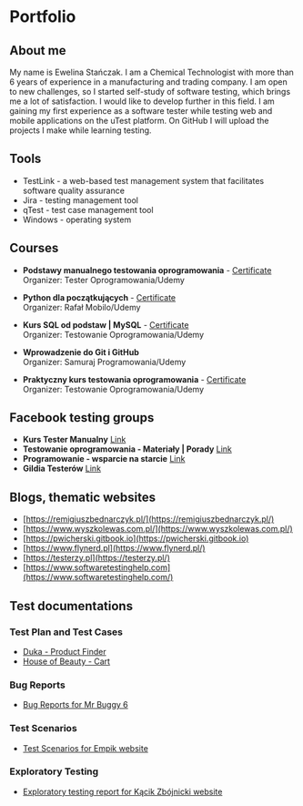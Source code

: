 # Portfolio

## About me
My name is Ewelina Stańczak. I am a Chemical Technologist with more than 6 years of experience in a manufacturing and trading company. I am open to new challenges, so I started self-study of software testing, which brings me a lot of satisfaction. I would like to develop further in this field. I am gaining my first experience as a software tester while testing web and mobile applications on the uTest platform. On GitHub I will upload the projects I make while learning testing.

## Tools
* TestLink - a web-based test management system that facilitates software quality assurance
* Jira - testing management tool
* qTest - test case management tool
* Windows - operating system

## Courses
* **Podstawy manualnego testowania oprogramowania** - [Certificate](https://www.udemy.com/certificate/UC-2bf27513-8b4c-4888-af01-54cc2ee0033c/)
<br />Organizer: Tester Oprogramowania/Udemy 

* **Python dla początkujących** - [Certificate](https://www.udemy.com/certificate/UC-f0b5fd98-c3ed-44d7-a41d-6516b1fe59a6/)
<br />Organizer: Rafał Mobilo/Udemy

* **Kurs SQL od podstaw | MySQL** - [Certificate](https://www.udemy.com/certificate/UC-77a75614-4a6e-48fb-be58-f87732f1503f/)
<br />Organizer: Testowanie Oprogramowania/Udemy

* **Wprowadzenie do Git i GitHub**
<br />Organizer: Samuraj Programowania/Udemy

* **Praktyczny kurs testowania oprogramowania** - [Certificate](https://www.udemy.com/certificate/UC-9ee0ec7e-5a4c-460d-8ec7-078096061353/)
<br />Organizer: Testowanie Oprogramowania/Udemy

## Facebook testing groups
* **Kurs Tester Manualny** [Link](https://www.facebook.com/groups/246926649684135/)
* **Testowanie oprogramowania - Materiały | Porady** [Link](https://www.facebook.com/groups/testowanie/)
* **Programowanie - wsparcie na starcie** [Link](https://www.facebook.com/groups/157790704649699/)
* **Gildia Testerów** [Link](https://m.facebook.com/381671678851355/)

## Blogs, thematic websites
* [https://remigiuszbednarczyk.pl/](https://remigiuszbednarczyk.pl/)  
* [https://www.wyszkolewas.com.pl/](https://www.wyszkolewas.com.pl/)  
* [https://pwicherski.gitbook.io](https://pwicherski.gitbook.io)  
* [https://www.flynerd.pl](https://www.flynerd.pl/)  
* [https://testerzy.pl](https://testerzy.pl/)
* [https://www.softwaretestinghelp.com](https://www.softwaretestinghelp.com/)

## Test documentations
### Test Plan and Test Cases
* [Duka - Product Finder](https://drive.google.com/file/d/1kDYlIwi2tu2m44wmieAqJSpX1NRgYvRD/view?usp=share_link)
* [House of Beauty - Cart](https://drive.google.com/drive/folders/1h9RhfIVu0S3TVGnXFt0Qd0_fjY4E6y5W?usp=share_link)

### Bug Reports
* [Bug Reports for Mr Buggy 6](https://drive.google.com/drive/folders/1HgwdGQcQh-VbighoJAWIMn_1CX3b19RS?usp=share_link)

### Test Scenarios
* [Test Scenarios for Empik website](https://drive.google.com/file/d/1wXWj8oFpBHKNZjpEgcdO6Wk-TDNRZRRU/view?usp=share_link)

### Exploratory Testing
* [Exploratory testing report for Kącik Zbójnicki website](https://drive.google.com/file/d/1T5FxrKeml43Ig_2FsjyZlFcXD3P4UoMb/view?usp=share_link)
